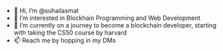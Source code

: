 - 👋 Hi, I’m @suhailasmat
- 👀 I’m interested in Blockhain Programming and Web Development
- 🌱 I’m currently on a journey to become a blockchain developer, starting with taking the CS50 course by harvard
- 📫 Reach me by hopping in my DMs

<!---
suhailasmat/suhailasmat is a ✨ special ✨ repository because its `README.md` (this file) appears on your GitHub profile.
You can click the Preview link to take a look at your changes.
--->
